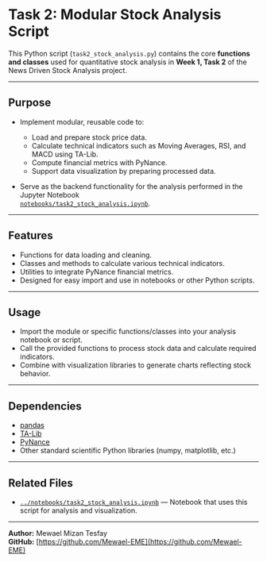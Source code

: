 # Task 2: Modular Stock Analysis Script

This Python script (`task2_stock_analysis.py`) contains the core **functions and classes** used for quantitative stock analysis in **Week 1, Task 2** of the News Driven Stock Analysis project.

---

## Purpose

- Implement modular, reusable code to:
  - Load and prepare stock price data.
  - Calculate technical indicators such as Moving Averages, RSI, and MACD using TA-Lib.
  - Compute financial metrics with PyNance.
  - Support data visualization by preparing processed data.

- Serve as the backend functionality for the analysis performed in the Jupyter Notebook  
  [`notebooks/task2_stock_analysis.ipynb`](../notebooks/task2_stock_analysis.ipynb).

---

## Features

- Functions for data loading and cleaning.
- Classes and methods to calculate various technical indicators.
- Utilities to integrate PyNance financial metrics.
- Designed for easy import and use in notebooks or other Python scripts.

---

## Usage

- Import the module or specific functions/classes into your analysis notebook or script.
- Call the provided functions to process stock data and calculate required indicators.
- Combine with visualization libraries to generate charts reflecting stock behavior.

---

## Dependencies

- [pandas](https://pandas.pydata.org/)
- [TA-Lib](https://mrjbq7.github.io/ta-lib/)
- [PyNance](https://github.com/py-finance/pynance)
- Other standard scientific Python libraries (numpy, matplotlib, etc.)

---

## Related Files

- [`../notebooks/task2_stock_analysis.ipynb`](../notebooks/task2_stock_analysis.ipynb) — Notebook that uses this script for analysis and visualization.

---

**Author:** Mewael Mizan Tesfay  
**GitHub:** [https://github.com/Mewael-EME](https://github.com/Mewael-EME)
